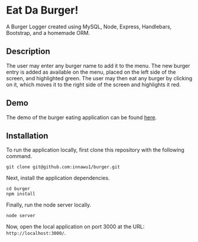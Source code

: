 # Eat Da Burger!
A Burger Logger created using MySQL, Node, Express, Handlebars, Bootstrap, and a homemade ORM.

## Description
The user may enter any burger name to add it to the menu. The new burger entry is added as available on the menu, placed on the left side of the screen, and highlighted green. The user may then eat any burger by clicking on it, which moves it to the right side of the screen and highlights it red.

## Demo

The demo of the burger eating application can be found [here]().

## Installation

To run the application locally, first clone this repository with the following command.

	git clone git@github.com:innawu1/burger.git
	
Next, install the application dependencies.

	cd burger
	npm install
	
Finally, run the node server locally.

	node server
	
Now, open the local application on port 3000 at the URL: `http://localhost:3000/`.
